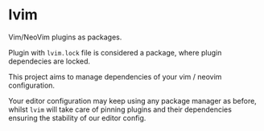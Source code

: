 # lvim
Vim/NeoVim plugins as packages.

Plugin with `lvim.lock` file is considered a package, where plugin dependecies are locked.

This project aims to manage dependencies of your vim / neovim configuration.

Your editor configuration may keep using any package manager as before, whilst `lvim` will take care of pinning plugins and their dependencies ensuring the stability of our editor config.
